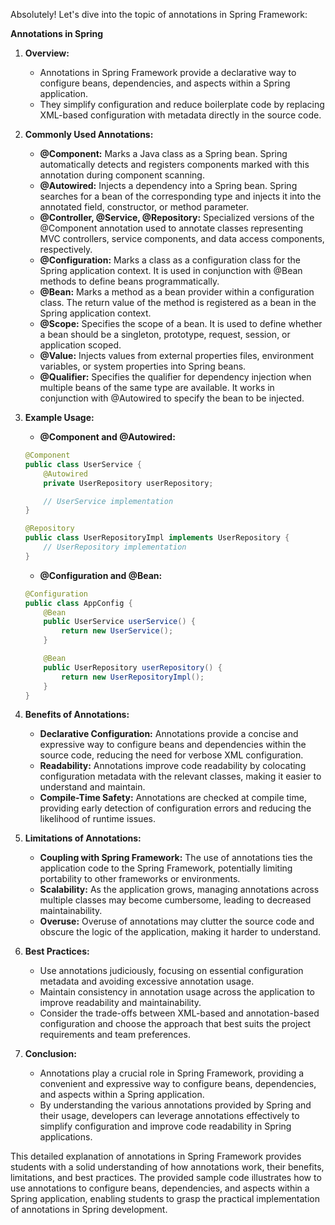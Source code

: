 Absolutely! Let's dive into the topic of annotations in Spring Framework:

**Annotations in Spring**

1. **Overview:**
   - Annotations in Spring Framework provide a declarative way to configure beans, dependencies, and aspects within a Spring application.
   - They simplify configuration and reduce boilerplate code by replacing XML-based configuration with metadata directly in the source code.

2. **Commonly Used Annotations:**
   - **@Component:** Marks a Java class as a Spring bean. Spring automatically detects and registers components marked with this annotation during component scanning.
   - **@Autowired:** Injects a dependency into a Spring bean. Spring searches for a bean of the corresponding type and injects it into the annotated field, constructor, or method parameter.
   - **@Controller, @Service, @Repository:** Specialized versions of the @Component annotation used to annotate classes representing MVC controllers, service components, and data access components, respectively.
   - **@Configuration:** Marks a class as a configuration class for the Spring application context. It is used in conjunction with @Bean methods to define beans programmatically.
   - **@Bean:** Marks a method as a bean provider within a configuration class. The return value of the method is registered as a bean in the Spring application context.
   - **@Scope:** Specifies the scope of a bean. It is used to define whether a bean should be a singleton, prototype, request, session, or application scoped.
   - **@Value:** Injects values from external properties files, environment variables, or system properties into Spring beans.
   - **@Qualifier:** Specifies the qualifier for dependency injection when multiple beans of the same type are available. It works in conjunction with @Autowired to specify the bean to be injected.

3. **Example Usage:**
   - **@Component and @Autowired:**
   
   ```java
   @Component
   public class UserService {
       @Autowired
       private UserRepository userRepository;

       // UserService implementation
   }
   ```

   ```java
   @Repository
   public class UserRepositoryImpl implements UserRepository {
       // UserRepository implementation
   }
   ```

   - **@Configuration and @Bean:**
   
   ```java
   @Configuration
   public class AppConfig {
       @Bean
       public UserService userService() {
           return new UserService();
       }

       @Bean
       public UserRepository userRepository() {
           return new UserRepositoryImpl();
       }
   }
   ```

4. **Benefits of Annotations:**
   - **Declarative Configuration:** Annotations provide a concise and expressive way to configure beans and dependencies within the source code, reducing the need for verbose XML configuration.
   - **Readability:** Annotations improve code readability by colocating configuration metadata with the relevant classes, making it easier to understand and maintain.
   - **Compile-Time Safety:** Annotations are checked at compile time, providing early detection of configuration errors and reducing the likelihood of runtime issues.

5. **Limitations of Annotations:**
   - **Coupling with Spring Framework:** The use of annotations ties the application code to the Spring Framework, potentially limiting portability to other frameworks or environments.
   - **Scalability:** As the application grows, managing annotations across multiple classes may become cumbersome, leading to decreased maintainability.
   - **Overuse:** Overuse of annotations may clutter the source code and obscure the logic of the application, making it harder to understand.

6. **Best Practices:**
   - Use annotations judiciously, focusing on essential configuration metadata and avoiding excessive annotation usage.
   - Maintain consistency in annotation usage across the application to improve readability and maintainability.
   - Consider the trade-offs between XML-based and annotation-based configuration and choose the approach that best suits the project requirements and team preferences.

7. **Conclusion:**
   - Annotations play a crucial role in Spring Framework, providing a convenient and expressive way to configure beans, dependencies, and aspects within a Spring application.
   - By understanding the various annotations provided by Spring and their usage, developers can leverage annotations effectively to simplify configuration and improve code readability in Spring applications.

This detailed explanation of annotations in Spring Framework provides students with a solid understanding of how annotations work, their benefits, limitations, and best practices. The provided sample code illustrates how to use annotations to configure beans, dependencies, and aspects within a Spring application, enabling students to grasp the practical implementation of annotations in Spring development.